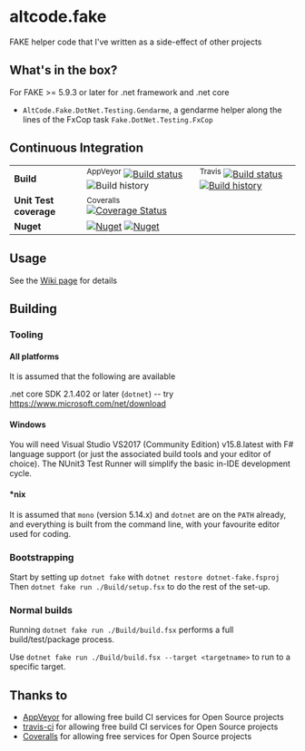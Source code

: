 # altcode.fake
FAKE helper code that I've written as a side-effect of other projects

## What's in the box?

For FAKE >= 5.9.3 or later for .net framework and .net core

* `AltCode.Fake.DotNet.Testing.Gendarme`, a gendarme helper along the lines of the FxCop task `Fake.DotNet.Testing.FxCop`

## Continuous Integration


| | | |
| --- | --- | --- | 
| **Build** | <sup>AppVeyor</sup> [![Build status](https://img.shields.io/appveyor/ci/SteveGilham/altcode-fake/master.svg)](https://ci.appveyor.com/project/SteveGilham/altcode-fake) ![Build history](https://buildstats.info/appveyor/chart/SteveGilham/altcode-fake?branch=master) | <sup>Travis</sup> [![Build status](https://travis-ci.com/SteveGilham/altcode.fake.svg?branch=master)](https://travis-ci.com/SteveGilham/altcode.fake#) [![Build history](https://buildstats.info/travisci/chart/SteveGilham/altcode.fake?branch=master)](https://travis-ci.com/SteveGilham/altcode.fake/builds)|
| **Unit Test coverage** | <sup>Coveralls</sup> [![Coverage Status](https://coveralls.io/repos/github/SteveGilham/altcode.fake/badge.svg?branch=master)](https://coveralls.io/github/SteveGilham/altcode.fake?branch=master) |
| **Nuget** | [![Nuget](https://buildstats.info/nuget/altcode.fake)](http://nuget.org/packages/altcode.fake) [![Nuget](https://img.shields.io/nuget/vpre/altcode.fake.svg)](http://nuget.org/packages/altcode.fake) |

## Usage

See the [Wiki page](https://github.com/SteveGilham/altcode.fake/wiki/Usage) for details


## Building

### Tooling

#### All platforms

It is assumed that the following are available

.net core SDK 2.1.402 or later (`dotnet`) -- try https://www.microsoft.com/net/download  

#### Windows

You will need Visual Studio VS2017 (Community Edition) v15.8.latest with F# language support (or just the associated build tools and your editor of choice).  The NUnit3 Test Runner will simplify the basic in-IDE development cycle.

#### *nix

It is assumed that `mono` (version 5.14.x) and `dotnet` are on the `PATH` already, and everything is built from the command line, with your favourite editor used for coding.

### Bootstrapping

Start by setting up `dotnet fake` with `dotnet restore dotnet-fake.fsproj`
Then `dotnet fake run ./Build/setup.fsx` to do the rest of the set-up.

### Normal builds

Running `dotnet fake run ./Build/build.fsx` performs a full build/test/package process.

Use `dotnet fake run ./Build/build.fsx --target <targetname>` to run to a specific target.


## Thanks to

* [AppVeyor](https://ci.appveyor.com/project/SteveGilham/altcode.fake) for allowing free build CI services for Open Source projects
* [travis-ci](https://travis-ci.com/SteveGilham/altcode.fake) for allowing free build CI services for Open Source projects
* [Coveralls](https://coveralls.io/r/SteveGilham/altcode.fake) for allowing free services for Open Source projects
